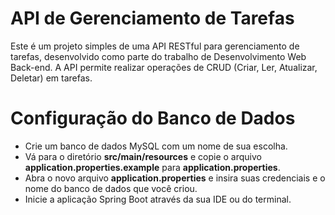 # API de Gerenciamento de Tarefas
Este é um projeto simples de uma API RESTful para gerenciamento de tarefas, desenvolvido como parte do trabalho de Desenvolvimento Web Back-end. A API permite realizar operações de CRUD (Criar, Ler, Atualizar, Deletar) em tarefas.

# Configuração do Banco de Dados
* Crie um banco de dados MySQL com um nome de sua escolha.
* Vá para o diretório **src/main/resources** e copie o arquivo **application.properties.example** para **application.properties**.
* Abra o novo arquivo **application.properties** e insira suas credenciais e o nome do banco de dados que você criou.
* Inicie a aplicação Spring Boot através da sua IDE ou do terminal.
